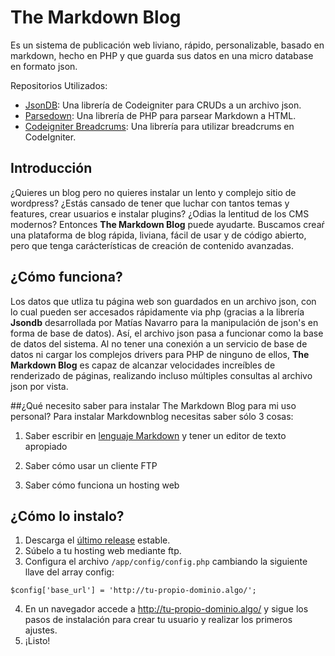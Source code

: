# The Markdown Blog

Es un sistema de publicación web liviano, rápido, personalizable, basado en markdown, hecho en PHP y que guarda sus datos en una micro database en formato json.

Repositorios Utilizados:
* [JsonDB](https://github.com/mnavarrocarter/jsondb/): Una librería de Codeigniter para CRUDs a un archivo json.
* [Parsedown](https://github.com/erusev/parsedown): Una librería de PHP para parsear Markdown a HTML.
* [Codeigniter Breadcrums](https://github.com/nobuti/Codeigniter-breadcrumbs): Una librería para utilizar breadcrums en CodeIgniter.

## Introducción
¿Quieres un blog pero no quieres instalar un lento y complejo sitio de wordpress? ¿Estás cansado de tener que luchar con tantos temas y features, crear usuarios e instalar plugins? ¿Odias la lentitud de los CMS modernos? Entonces **The Markdown Blog** puede ayudarte. Buscamos creaŕ una plataforma de blog rápida, liviana, fácil de usar y de código abierto, pero que tenga carácterísticas de creación de contenido avanzadas.
  
## ¿Cómo funciona?

Los datos que utliza tu página web son guardados en un archivo json, con lo cual pueden ser accesados rápidamente via php (gracias a la librería **Jsondb** desarrollada por Matías Navarro para la manipulación de json's en forma de base de datos). Así, el archivo json pasa a funcionar como la base de datos del sistema. Al no tener una conexión a un servicio de base de datos ni cargar los complejos drivers para PHP de ninguno de ellos, **The Markdown Blog** es capaz de alcanzar velocidades increíbles de renderizado de páginas, realizando incluso múltiples consultas al archivo json por vista. 

##¿Qué necesito saber para instalar The Markdown Blog para mi uso personal?</h2>
Para instalar Markdownblog necesitas saber sólo 3 cosas:

1. Saber escribir en [lenguaje Markdown](http://markdown.es/) y tener un editor de texto apropiado

2. Saber cómo usar un cliente FTP

3. Saber cómo funciona un hosting web

## ¿Cómo lo instalo?
1. Descarga el [último release](https://github.com/mnavarrocarter/markdownblog/releases) estable. 
2. Súbelo a tu hosting web mediante ftp.
3. Configura el archivo `/app/config/config.php` cambiando la siguiente llave del array config:
```
$config['base_url'] = 'http://tu-propio-dominio.algo/';
```
4. En un navegador accede a http://tu-propio-dominio.algo/ y sigue los pasos de instalación para crear tu usuario y realizar los primeros ajustes.
5. ¡Listo!
